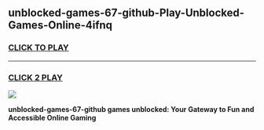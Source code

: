 
## unblocked-games-67-github-Play-Unblocked-Games-Online-4ifnq
<h3>
<a href="https://premium76.site?title=unblocked-games-67-github&ref=25A">CLICK TO PLAY</a></h3>
<hr>

<h3>
<a href="https://premium76.site?title=unblocked-games-67-github&ref=25A">CLICK 2 PLAY</a>
  
</h3>

<a href="https://premium76.site?title=unblocked-games-67-github&ref=25A"><img src="https://clearcache.store/games.png"></a>


**unblocked-games-67-github games unblocked: Your Gateway to Fun and Accessible Online Gaming**
